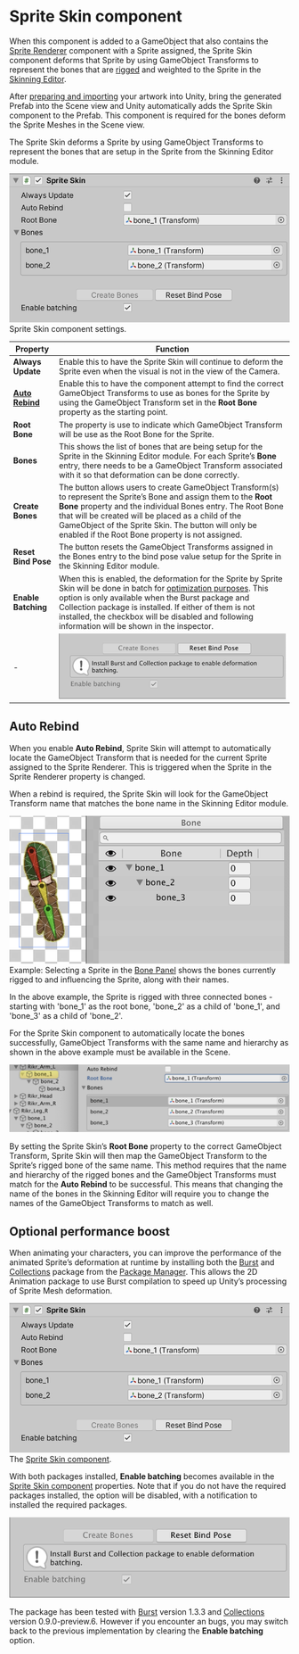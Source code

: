 # Sprite Skin component
When this component is added to a GameObject that also contains the [Sprite Renderer](https://docs.unity3d.com/Manual/class-SpriteRenderer.html) component with a Sprite assigned, the Sprite Skin component deforms that Sprite by using GameObject Transforms to represent the bones that are [rigged](CharacterRig.md) and weighted to the Sprite  in the [Skinning Editor](SkinningEditor.md).

After [preparing and importing](PreparingArtwork.md) your artwork into Unity, bring the generated Prefab into the Scene view and Unity automatically adds the Sprite Skin component to the Prefab. This component is required for the bones deform the Sprite Meshes in the Scene view.

The Sprite Skin deforms a Sprite by using GameObject Transforms to represent the bones that are setup in the Sprite from the Skinning Editor module.

![](images/2D-optional-perf-boost-enabled.png)<br/>Sprite Skin component settings.

Property            | Function
--------------------|-----------------------------------------------------------------------------------------------------------------------------------------------------------------------------------------------------------------------------------------------------------------------------------------------------------------------------------------------------
**Always Update**   | Enable this to have the Sprite Skin will continue to deform the Sprite even when the visual is not in the view of the Camera.
**[Auto Rebind](#auto-rebind)**     | Enable this to have the component attempt to find the correct GameObject Transforms to use as bones for the Sprite by using the GameObject Transform set in the **Root Bone** property as the starting point.
**Root Bone**       | The property is use to indicate which GameObject Transform will be use as the Root Bone for the Sprite.
**Bones**           | This shows the list of bones that are being setup for the Sprite in the Skinning Editor module. For each Sprite’s **Bone** entry, there needs to be a GameObject Transform associated with it so that deformation can be done correctly.
**Create Bones**    | The button allows users to create GameObject Transform(s) to represent the Sprite’s Bone and assign them to the **Root Bone** property and the individual Bones entry. The Root Bone that will be created will be placed as a child of the GameObject of the Sprite Skin. The button will only be enabled if the Root Bone property is not assigned.
**Reset Bind Pose** | The button resets the GameObject Transforms assigned in the Bones entry to the bind pose value setup for the Sprite in the Skinning Editor module.
**Enable Batching** | When this is enabled, the deformation for the Sprite by Sprite Skin will be done in batch for [optimization purposes](#optional-performance-boost). This option is only available when the Burst package and Collection package is installed. If either of them is not installed, the checkbox will be disabled and following information will be shown in the inspector.
-  |![](images/2D-optional-perf-boost-disabled.png)  

## Auto Rebind
When you enable **Auto Rebind**, Sprite Skin will attempt to automatically locate the GameObject Transform that is needed for the current Sprite assigned to the Sprite Renderer. This is triggered when the Sprite in the Sprite Renderer property is changed.

When a rebind is required, the Sprite Skin will look for the GameObject Transform name that matches the bone name in the Skinning Editor module.

![](images/2d-anim-auto-rebind-example.png)<br/>Example: Selecting a Sprite in the [Bone Panel](SkinEdToolsShortcuts.md#bone-panel) shows the bones currently rigged to and influencing the Sprite, along with their names.

In the above example, the Sprite is rigged with three connected bones - starting with 'bone_1' as the root bone, 'bone_2' as a child of 'bone_1', and 'bone_3' as a child of 'bone_2'.

For the Sprite Skin component to automatically locate the bones successfully, GameObject Transforms with the same name and hierarchy as shown in the above example must be available in the Scene.

![](images/2d-anim-sprite-skin-root-bone.png)

By setting the Sprite Skin’s **Root Bone** property to the correct GameObject Transform, Sprite Skin will then map the GameObject Transform to the Sprite’s rigged bone of the same name. This method requires that the name and hierarchy of the rigged bones and the GameObject Transforms must match for the **Auto Rebind** to be successful. This means that changing the name of the bones in the Skinning Editor will require you to change the names of the GameObject Transforms to match as well.

## Optional performance boost
When animating your characters, you can improve the performance of the animated Sprite’s deformation at runtime by installing both the [Burst](https://docs.unity3d.com/Packages/com.unity.burst@latest) and [Collections](https://docs.unity3d.com/Packages/com.unity.collections@latest) package from the [Package Manager](https://docs.unity3d.com/Manual/upm-ui.html). This allows the 2D Animation package to use Burst compilation to speed up Unity’s processing of Sprite Mesh deformation.

![](images/2D-optional-perf-boost-enabled.png)<br/>The [Sprite Skin component](SpriteSkin.md).

With both packages installed, __Enable batching__ becomes available in the [Sprite Skin component](SpriteSkin.md) properties. Note that if you do not have the required packages installed, the option will be disabled, with a notification to installed the required packages.

![](images/2D-optional-perf-boost-disabled.png)<br/>

The package has been tested with [Burst](https://docs.unity3d.com/Packages/com.unity.burst@latest) version 1.3.3 and [Collections](https://docs.unity3d.com/Packages/com.unity.collections@latest) version 0.9.0-preview.6. However if you encounter an bugs, you may switch back to the previous implementation by clearing the __Enable batching__ option.
